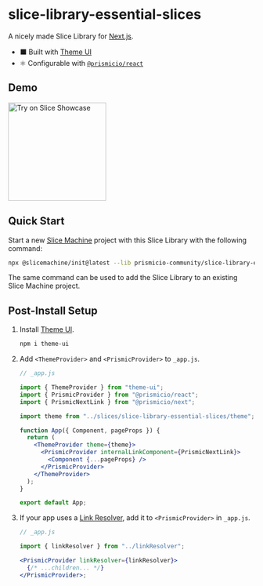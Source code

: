 # slice-library-essential-slices

A nicely made Slice Library for [Next.js][nextjs].

- ⬛ Built with [Theme UI][theme-ui]
- ⚛️ Configurable with [`@prismicio/react`][prismic-react]

## Demo

<a href="#"><img src="https://angeloashmore-slicemachine-intro.cdn.prismic.io/angeloashmore-slicemachine-intro/49ca4bde-b36a-42f4-a072-60d2e5202f85_try-button.svg" alt="Try on Slice Showcase" width="200" /></a>

## Quick Start

Start a new [Slice Machine][slicemachine] project with this Slice Library with the following command:

```bash
npx @slicemachine/init@latest --lib prismicio-community/slice-library-essential-slices
```

The same command can be used to add the Slice Library to an existing Slice Machine project.

## Post-Install Setup

1. Install [Theme UI][theme-ui].

   ```bash
   npm i theme-ui
   ```

2. Add `<ThemeProvider>` and `<PrismicProvider>` to `_app.js`.

   ```jsx
   // _app.js

   import { ThemeProvider } from "theme-ui";
   import { PrismicProvider } from "@prismicio/react";
   import { PrismicNextLink } from "@prismicio/next";

   import theme from "../slices/slice-library-essential-slices/theme";

   function App({ Component, pageProps }) {
     return (
       <ThemeProvider theme={theme}>
         <PrismicProvider internalLinkComponent={PrismicNextLink}>
           <Component {...pageProps} />
         </PrismicProvider>
       </ThemeProvider>
     );
   }

   export default App;
   ```

3. If your app uses a [Link Resolver][link-resolver], add it to `<PrismicProvider>` in `_app.js`.

   ```jsx
   // _app.js

   import { linkResolver } from "../linkResolver";

   <PrismicProvider linkResolver={linkResolver}>
     {/* ...children... */}
   </PrismicProvider>;
   ```

[nextjs]: https://nextjs.org/
[theme-ui]: https://theme-ui.com/
[prismic-react]: https://github.com/prismicio/prismic-react/tree/v2
[slicemachine]: https://slicemachine.dev/
[link-resolver]: https://prismic.io/docs/core-concepts/link-resolver-route-resolver
